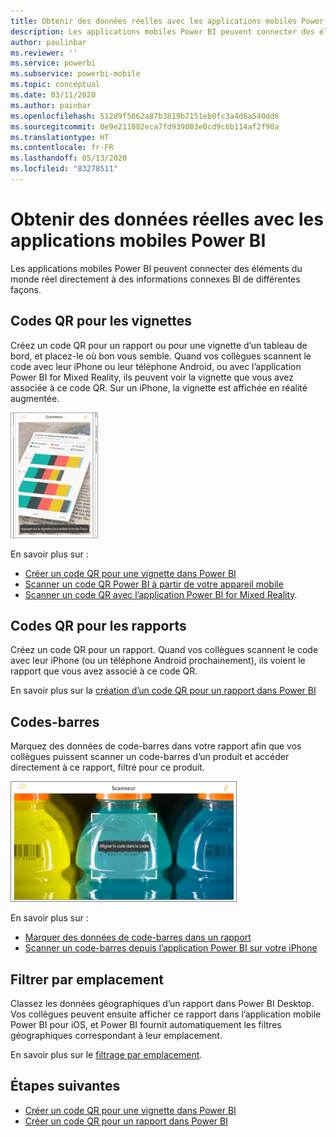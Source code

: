 ```yaml
---
title: Obtenir des données réelles avec les applications mobiles Power BI
description: Les applications mobiles Power BI peuvent connecter des éléments du monde réel directement à des informations connexes BI, sans recherche.
author: paulinbar
ms.reviewer: ''
ms.service: powerbi
ms.subservice: powerbi-mobile
ms.topic: conceptual
ms.date: 03/11/2020
ms.author: painbar
ms.openlocfilehash: 512d9f5662a87b3819b7151eb0fc3a4d6a540dd6
ms.sourcegitcommit: 0e9e211082eca7fd939803e0cd9c6b114af2f90a
ms.translationtype: HT
ms.contentlocale: fr-FR
ms.lasthandoff: 05/13/2020
ms.locfileid: "83278511"
---
```

# <a name="get-data-from-the-real-world-with-the-power-bi-mobile-apps"></a>Obtenir des données réelles avec les applications mobiles Power BI
Les applications mobiles Power BI peuvent connecter des éléments du monde réel directement à des informations connexes BI de différentes façons. 

## <a name="qr-codes-for-tiles"></a>Codes QR pour les vignettes
Créez un code QR pour un rapport ou pour une vignette d’un tableau de bord, et placez-le où bon vous semble. Quand vos collègues scannent le code avec leur iPhone ou leur téléphone Android, ou avec l’application Power BI for Mixed Reality, ils peuvent voir la vignette que vous avez associée à ce code QR. Sur un iPhone, la vignette est affichée en réalité augmentée.

![Code QR](./media/mobile-apps-data-in-real-world-context/power-bi-ios-qr-ar-scanner-small.png)

En savoir plus sur :

* [Créer un code QR pour une vignette dans Power BI](../../create-reports/service-create-qr-code-for-tile.md)
* [Scanner un code QR Power BI à partir de votre appareil mobile](mobile-apps-qr-code.md)
* [Scanner un code QR avec l’application Power BI for Mixed Reality](mobile-mixed-reality-app.md#scan-a-report-qr-code-in-holographic-view).

## <a name="qr-codes-for-reports"></a>Codes QR pour les rapports
Créez un code QR pour un rapport.  Quand vos collègues scannent le code avec leur iPhone (ou un téléphone Android prochainement), ils voient le rapport que vous avez associé à ce code QR. 

En savoir plus sur la [création d’un code QR pour un rapport dans Power BI](../../create-reports/service-create-qr-code-for-report.md)

## <a name="barcodes"></a>Codes-barres
Marquez des données de code-barres dans votre rapport afin que vos collègues puissent scanner un code-barres d’un produit et accéder directement à ce rapport, filtré pour ce produit.

![Code-barres](./media/mobile-apps-data-in-real-world-context/power-bi-barcode-scanner.png)

En savoir plus sur :

* [Marquer des données de code-barres dans un rapport](../../transform-model/desktop-mobile-barcodes.md)
* [Scanner un code-barres depuis l’application Power BI sur votre iPhone](mobile-apps-scan-barcode-iphone.md)

## <a name="filter-by-location"></a>Filtrer par emplacement
Classez les données géographiques d’un rapport dans Power BI Desktop. Vos collègues peuvent ensuite afficher ce rapport dans l’application mobile Power BI pour iOS, et Power BI fournit automatiquement les filtres géographiques correspondant à leur emplacement.

En savoir plus sur le [filtrage par emplacement](mobile-apps-geographic-filtering.md).

## <a name="next-steps"></a>Étapes suivantes
* [Créer un code QR pour une vignette dans Power BI](../../create-reports/service-create-qr-code-for-tile.md)
* [Créer un code QR pour un rapport dans Power BI](../../create-reports/service-create-qr-code-for-report.md)
